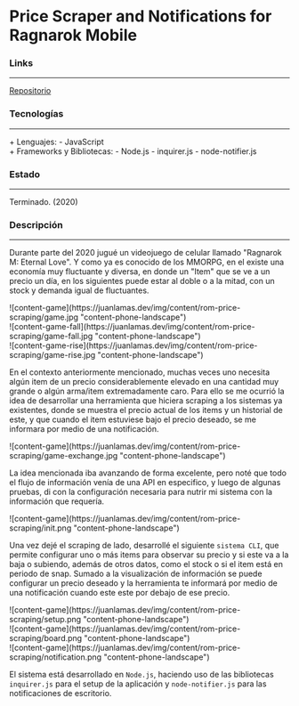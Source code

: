 # Price Scraper and Notifications for Ragnarok Mobile

### Links

---

[Repositorio](https://github.com/cococov/rom-price-scraping)

### Tecnologías

---

<div class="list-super-index">
+ Lenguajes:
 - JavaScript
</div>

<div class="list-super-index">
+ Frameworks y Bibliotecas:
 - Node.js
 - inquirer.js
 - node-notifier.js
</div>

### Estado

---

Terminado. (2020)

### Descripción

---

Durante parte del 2020 jugué un videojuego de celular llamado "Ragnarok M: Eternal Love". Y como ya es conocido de los MMORPG, en el existe una economía muy fluctuante y diversa, en donde un "Item" que se ve a un precio un día, en los siguientes puede estar al doble o a la mitad, con un stock y demanda igual de fluctuantes.

<div class="rom-economy-wrapper">
  <span class="rom-economy-left">
    <div class="rom-economy-img-wrapper">
      ![content-game](https://juanlamas.dev/img/content/rom-price-scraping/game.jpg "content-phone-landscape")
    </div>
  </span>
  <span class="rom-economy-right">
    <div class="rom-economy-img-wrapper">
      ![content-game-fall](https://juanlamas.dev/img/content/rom-price-scraping/game-fall.jpg "content-phone-landscape")
    </div>
    <div class="rom-economy-img-wrapper">
      ![content-game-rise](https://juanlamas.dev/img/content/rom-price-scraping/game-rise.jpg "content-phone-landscape")
    </div>
  </span>
</div>

En el contexto anteriormente mencionado, muchas veces uno necesita algún item de un precio considerablemente elevado en una cantidad muy grande o algún arma/item extremadamente caro. Para ello se me ocurrió la idea de desarrollar una herramienta que hiciera scraping a los sistemas ya existentes, donde se muestra el precio actual de los items y un historial de este, y que cuando el item estuviese bajo el precio deseado, se me informara por medio de una notificación.

<span class="rom-center">
  <div class="rom-img-wrapper">
    ![content-game](https://juanlamas.dev/img/content/rom-price-scraping/game-exchange.jpg "content-phone-landscape")
  </div>
</span>

La idea mencionada iba avanzando de forma excelente, pero noté que todo el flujo de información venía de una API en especifico, y luego de algunas pruebas, di con la configuración necesaria para nutrir mi sistema con la información que requería.

<span class="rom-center">
  <div class="rom-img-wrapper">
    ![content-game](https://juanlamas.dev/img/content/rom-price-scraping/init.png "content-phone-landscape")
  </div>
</span>

Una vez dejé el scraping de lado, desarrollé el siguiente ``sistema CLI``, que permite configurar uno o más items para observar su precio y si este va a la baja o subiendo, además de otros datos, como el stock o si el item está en periodo de snap. Sumado a la visualización de información se puede configurar un precio deseado y la herramienta te informará por medio de una notificación cuando este este por debajo de ese precio.

<span class="rom-center">
  <div class="rom-img-wrapper">
    ![content-game](https://juanlamas.dev/img/content/rom-price-scraping/setup.png "content-phone-landscape")
  </div>
  <div class="rom-img-wrapper">
    ![content-game](https://juanlamas.dev/img/content/rom-price-scraping/board.png "content-phone-landscape")
  </div>
  <div class="rom-img-wrapper">
    ![content-game](https://juanlamas.dev/img/content/rom-price-scraping/notification.png "content-phone-landscape")
  </div>
</span>

El sistema está desarrollado en ``Node.js``, haciendo uso de las bibliotecas ``inquirer.js`` para el setup de la aplicación y ``node-notifier.js`` para las notificaciones de escritorio.